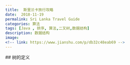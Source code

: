 ```yaml
---
title:  斯里兰卡旅行攻略
date:  2018-11-19
permalink: Sri Lanka Travel Guide
categories: 算法 
tags: [Java , 排序, 算法,二叉树,数据结构]
description: 数据结构
image: 
<!-- link: https://www.jianshu.com/p/db32c48eab69 -->
---
```

<p class="description"></p>
## 树的定义
<!-- more -->